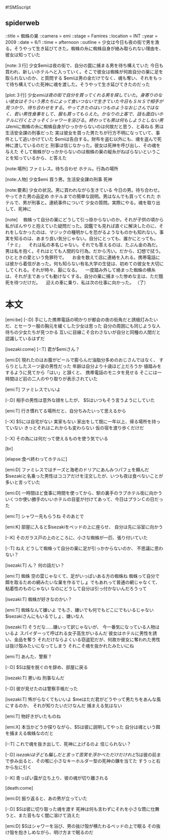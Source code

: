 #!SMSscript

## spiderweb

::title = 蜘蛛の巣
::camera = emi
::stage = Famires
::location = INT
::year = 2009
::date = 6/1
::time = afternoon
::outline = 少女は今日も夜の街で男を漁る。そうやって生き延びてきた。蜘蛛の糸に蜘蛛自身が絡み取られない理由を、彼女は知っていた

[note:３行]
少女$emiは夜の街で、自分の罠に捕まる男を待ち構えていた
今日も買われ、新しいホテルへと入っていく。そこで彼女は蜘蛛が何故自分の巣に足を取られないのか、と質問する
$emiは男の金だけでなく、魂も奪い、それをもって待ち構えていた死神に魂を渡した。そうやって生き延びてきたのだった

[plot:３行]
少女$emiは夜の街で自分を買ってくれる男を探していた。身寄りのない彼女はそういう男たちによって食いつないで生きていた
今日もＳＮＳで相手が見つかり、待ち合わせをする。やってきたのはいつものようなおじさんではなく、若い男性
食事をして、服も買ってもらえた。かなりの上客で、話も面白い
ホテルに行くとさっそくシャワーを浴びる。終わっても男は何もしようとしない
男は$emiに蜘蛛の糸に蜘蛛自身がひっかからないのは何故だと思う、と尋ねる
男は生活安全課の刑事だった
実は彼女を買った男たちが行方不明になっていて、事件として追いかけていた
$emiは告白する。財布を盗む以外にも、魂を盗んで死神に渡しているのだと
刑事は信じなかった。彼女は死神を呼び出し、その魂を与えた
そして蜘蛛がひっかからないのは蜘蛛の巣の縦糸がねばらないということを知っているから、と答えた

[note:場所]
ファミレス。待ち合わせ
ホテル。行為の場所

[note:人物]
少女$emi
買う男。生活安全課の刑事
死神

[note:要素]
少女の状況。男に買われながら生きている
今日の男。待ち合わせ。やってきた男の品定め
ホテルまでの簡単な説明。男はなんでも買ってくれた
ホテルで、男が刑事と。連続事件について
少女の質問。実際にやる。魂を取り出して、死神に

[note]
　蜘蛛って自分の巣にどうして引っ掛からないのか。それが子供の頃から私がぼんやりと抱えていた疑問だった。図鑑でも見れば直ぐに解決したのに、それをしなかったのは、マジックの種明かしを恐がるようなものかも知れない。事実を知るのは、あまり良い気分じゃない。自分にとっても、誰かにとっても。
「ナミ」
　それは私の本名じゃない。それでも答えるのは、たぶん金の為だ。男は私を抱く。それはとても人間的な行為。だから汚い。だから、幻想で拭う。ひとときの愛という免罪符で。
　お金を数えて店に連絡を入れる。携帯電話には彼から着信があった。何も知らない有名大学の生徒は、初めての彼女を大切にしてくれる。それが時々、厭になる。
　一度踏み外して絡まった蜘蛛の横糸は、それが主であっても動けなくする。自分の巣に捕まった惨めな主は、ただ餓死を待つだけだ。
　迎えの車に乗り、私は次の仕事に向かった。
（了）


# 本文

[emi:be]
[-:D]
手にした携帯電話の明かりが都会の夜の街角だと誘蛾灯みたいだ、とセーラー服の胸元を緩くした少女は思った
自分の周囲にも同じような人待ちの少女たちが見つかる
互いに目線こそ合わさないが自分と同種の人間だと認識しているはずだ

[isezaki:come]
[-:T]
君が$emiさん？

[emi:D]
現れたのはお腹がビールで膨らんだ油脂分多めのおじさんではなく、
すらりとしたスーツ姿の男性だった
年齢は自分より十歳ほど上だろうか
値踏みをするように見てから「はい」と頷くと、
携帯電話のモニタを見せる
そこには一時間ほど前の二人のやり取りが表示されていた

[emi:T]
ファミレスでいいよ

[-:D]
相手の男性は意外な顔をしたが、
$Sはいつもそう言うようにしていた

[emi:T]
行き慣れてる場所だと、自分ちみたいって思えるから

[-:X]
$Sには自宅がない
実家もない
家出をして既に一年以上、帰る場所を持っていない
きっとそれはこれからも変わらない
仮の宿を渡り歩くだけだ

[-:X]
その為には何だって使えるものを使う気でいる

[br]

[elapse:食べ終わってホテルに]

[emi:D]
ファミレスではチーズと海老のドリアにあんみつパフェを頼んだ
$isezakiと名乗った男性はココアだけを注文したが、いつも夜は食べないことが多いと言っていた

[emi:D]
一時間ほど食事に時間を使ってから、駅の裏手のラブホテル街に向かう
いくつか使い勝手のいいホテルの目星が付けてあって、今日はプランＣの日だった

[emi:T]
シャワー先もらうね
そのあとで

[emi:K]
部屋に入ると$isezakiをベッドの上に座らせ、
自分は先に浴室に向かう

[-:K]
そのガラス戸の上のところに、小さな蜘蛛が一匹、張り付いていた

[-:T]
ねえ
どうして蜘蛛って自分の巣に足が引っかからないのか、
不思議に思わない？

[isezaki:T]
ん？
何の話だい？

[emi:T]
蜘蛛
空の雲じゃなくて、足がいっぱいある方の蜘蛛ね
蜘蛛って自分で餌を取るための網みたいな巣を作るでしょ
でもあれって普通の網じゃなくて、粘着性のものじゃない
なのにどうして自分は引っ付かないんだろうって

[isezaki:T]
蜘蛛が好きなのかい？

[emi:T]
蜘蛛なんて嫌いよ
でもさ、嫌いでも何でもどこにでもいるじゃない
$isezakiさんにもいるでしょ、嫌いな人

[isezaki:T]
そうだな……嫌いって訳じゃないが、
今一番気になっている人物はいるよ
スパイダーって呼ばれる女子高生がいるんだ
彼女はホテルに男性を誘い、金品を奪う
それだけならよくいる窃盗犯だが、何故か彼女に奪われた男性は抜け殻みたいになってしまう
それこそ魂を抜かれたみたいにね

[emi:T]
あんた、警察？

[-:D]
$Sは服を脱ぐのを辞め、部屋に戻る

[isezaki:T]
悪いね
刑事なんだ

[-:D]
彼が見せたのは警察手帳だった

[isezaki:T]
怖がらなくてもいいよ
$meはただ君がどうやって男たちをあんな風にするのか、
それが知りたいだけなんだ
捕まえる気はない

[emi:T]
物好きがいたものね

[emi:X]
本当かどうか探りながら、$Sは彼に説明してやった
自分は魂という餌を捕まえる蜘蛛なのだと

[-:T]
これで魂を抜き出して、死神に上げるのよ
信じられない？

[-:D]
$isezakiは子ども騙しだと言って苦笑を浮かべただけだ
けれど$Sは彼の前まで歩み出ると、その喉に小さなキーホルダー型の死神の鎌を当てた
すうっと右から左に引く

[-:K]
青っぽい靄が立ち上り、彼の魂が切り離される

[death:come]

[emi:D]
振り返ると、あの男が立っていた

[-:D]
$Sは彼に切り取った魂を渡す
死神は何も言わずにそれを小さな筒に仕舞うと、また音もなく闇に溶けて消えた

[emi:D]
$Sはシャワーを浴び、男の抜け殻が横たわるベッドの上で眠る
その抜け殻を抱きしめながら、明け方まで眠るのだ
